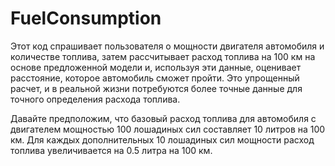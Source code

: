 # FuelConsumption

Этот код спрашивает пользователя о мощности двигателя автомобиля и количестве топлива, затем рассчитывает расход топлива на 100 км на основе предложенной модели и, используя эти данные, оценивает расстояние, которое автомобиль сможет пройти. Это упрощенный расчет, и в реальной жизни потребуются более точные данные для точного определения расхода топлива.

Давайте предположим, что базовый расход топлива для автомобиля с двигателем мощностью 100 лошадиных сил составляет 10 литров на 100 км. Для каждых дополнительных 10 лошадиных сил мощности расход топлива увеличивается на 0.5 литра на 100 км.

